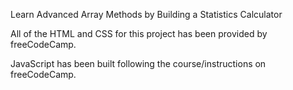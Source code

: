 Learn Advanced Array Methods by Building a Statistics Calculator

All of the HTML and CSS for this project has been provided by freeCodeCamp.

JavaScript has been built following the course/instructions on freeCodeCamp.